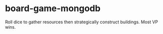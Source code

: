 # board-game-mongodb
Roll dice to gather resources then strategically construct buildings. Most VP wins.
